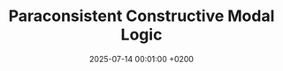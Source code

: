 ---
title:          "Paraconsistent Constructive Modal Logic"
date:           2025-07-14 00:01:00 +0200
selected:       false
pub:            "31st Workshop on Logic, Language, Information and Computation(WoLLIC 2025)"
# pub_pre:        "Submitted to "
# pub_post:       'Under review.'
# pub_last:       " "
pub_last:       ' <span class="badge badge-pill badge-publication badge-success">conference paper</span>'
# pub_date:       "2024"

#abstract: >-
  #abstract
# cover:          /assets/images/covers/cover-prima.png
authors:
  - Han Gao
  - Daniil Kozhemiachenko
  - Nicola Olivetti

links:
  Conference page: https://wollic2025.github.io
  Proceedings: https://link.springer.com/book/10.1007/978-3-031-99536-1
  Paper: https://link.springer.com/chapter/10.1007/978-3-031-99536-1_5
---